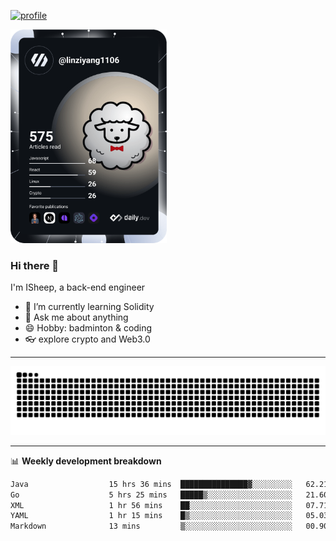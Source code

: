 [![profile](https://user-images.githubusercontent.com/54968314/208005045-e4b42f3b-833d-4242-bfcc-e764865553a2.svg)](https://www.calligrapher.ai/)

<a href="https://app.daily.dev/linziyang1106"><img src="/devcard.png" width="250" alt="ISheep's Dev Card"/></a>

### Hi there 🐏

I'm ISheep, a back-end engineer

- 🔭 I’m currently learning Solidity
- 💬 Ask me about anything
- 😄 Hobby: badminton & coding
- 👓 explore crypto and Web3.0

-------

![](https://raw.githubusercontent.com/ISheepp/ISheepp/output/github-contribution-grid-snake.svg)

-------

📊 **Weekly development breakdown**
<!--START_SECTION:waka-->

```txt
Java                  15 hrs 36 mins  ███████████████▓░░░░░░░░░   62.21 %
Go                    5 hrs 25 mins   █████▒░░░░░░░░░░░░░░░░░░░   21.60 %
XML                   1 hr 56 mins    ██░░░░░░░░░░░░░░░░░░░░░░░   07.71 %
YAML                  1 hr 15 mins    █▒░░░░░░░░░░░░░░░░░░░░░░░   05.03 %
Markdown              13 mins         ▒░░░░░░░░░░░░░░░░░░░░░░░░   00.90 %
```

<!--END_SECTION:waka-->
